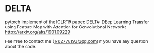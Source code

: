 # DELTA
pytorch implement of the ICLR'19 paper:
DELTA: DEep Learning Transfer using Feature Map with Attention for Convolutional Networks  https://arxiv.org/abs/1901.09229

Feel free to contact me (1762778193@qq.com) if you have any question about the code. 
